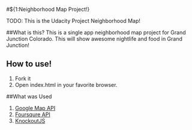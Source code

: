 #${1:Neighborhood Map Project!}

TODO: This is the Udacity Project Neighborhood Map!

##What is this?
This is a single app neighborhood map project for Grand Junction Colorado. This will show awesome nightlife and food in Grand Junction!

## How to use!
1. Fork it 
2. Open index.html in your favorite browser.


##What was Used

1. [Google Map API](https://devlopers.google.com/map)
2. [Foursqure API](https://foursquare.com/developers)
3. [KnockoutJS](https://knockoutjs.com)

